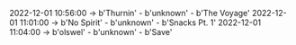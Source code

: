 2022-12-01 10:56:00 -> b'Thurnin' - b'unknown' - b'The Voyage'
2022-12-01 11:01:00 -> b'No Spirit' - b'unknown' - b'Snacks Pt. 1'
2022-12-01 11:04:00 -> b'olswel' - b'unknown' - b'Save'

